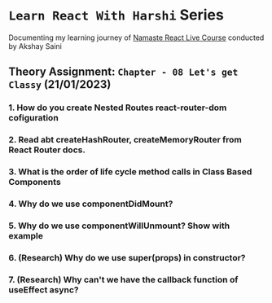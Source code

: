 
# `Learn React With Harshi` Series 
   Documenting my learning journey of [Namaste React Live Course](https://learn.namastedev.com/) conducted by Akshay Saini

## Theory Assignment: `Chapter - 08 Let's get Classy` (21/01/2023)

### 1. How do you create Nested Routes react-router-dom cofiguration</li>
	

### 2. Read abt createHashRouter, createMemoryRouter from React Router docs.

### 3. What is the order of life cycle method calls in Class Based Components


### 4. Why do we use componentDidMount?

### 5.  Why do we use componentWillUnmount? Show with example

### 6. (Research) Why do we use super(props) in constructor?

### 7. (Research) Why can't we have the callback function of useEffect async?



